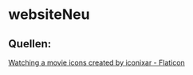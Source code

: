 # websiteNeu


## Quellen:
<a href="https://www.flaticon.com/free-icons/watching-a-movie" title="watching a movie icons">Watching a movie icons created by iconixar - Flaticon</a>